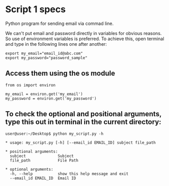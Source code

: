 # Script 1 specs

Python program for sending email via commad line.

We can't put email and password directly in variables for obvious reasons. So use of environment variables is preferred. To achieve this, open terminal and type in the following lines one after another:

```
export my_email="email_id@abc.com"
export my_password="password_sample"
```

## Access them using the os module

```
from os import environ

my_email = environ.get('my_email')
my_password = environ.get('my_password')
```

## To check the optional and positional arguments, type this out in terminal in the current directory:

```
user@user:~/Desktop$ python my_script.py -h 

* usage: my_script.py [-h] [--email_id EMAIL_ID] subject file_path

* positional arguments:
  subject              Subject
  file_path            File Path

* optional arguments:
  -h, --help           show this help message and exit
  --email_id EMAIL_ID  Email ID

```
